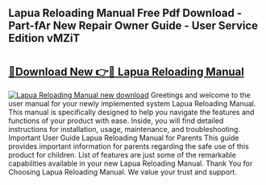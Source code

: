 ## Lapua Reloading Manual Free Pdf Download - Part-fAr New Repair Owner Guide - User Service Edition vMZiT

# <h2><a href="http://bc20294.oget.top/?id=Lapua+Reloading+Manual">🔗Download New 👉🔴 Lapua Reloading Manual</a></h2>

[![Lapua Reloading Manual new download](https://i.imgur.com/5g1atiW.png)](http://bc20294.oget.top/?id=Lapua+Reloading+Manual)
Greetings and welcome to the user manual for your newly implemented system Lapua Reloading Manual. This manual is specifically designed to help you navigate the features and functions of your product with ease. Inside, you will find detailed instructions for installation, usage, maintenance, and troubleshooting. Important User Guide Lapua Reloading Manual for Parents This guide provides important information for parents regarding the safe use of this product for children. List of features are just some of the remarkable capabilities available in your new Lapua Reloading Manual. Thank You for Choosing Lapua Reloading Manual. We value your trust and support.
